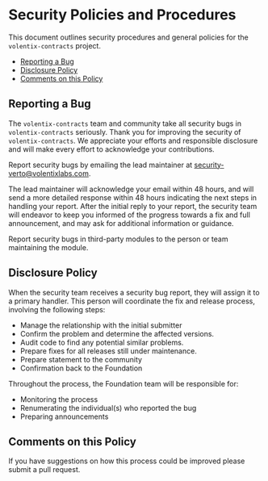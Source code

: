 # Security Policies and Procedures

This document outlines security procedures and general policies for the `volentix-contracts`
project.

  * [Reporting a Bug](#reporting-a-bug)
  * [Disclosure Policy](#disclosure-policy)
  * [Comments on this Policy](#comments-on-this-policy)

## Reporting a Bug

The `volentix-contracts` team and community take all security bugs in `volentix-contracts` seriously.
Thank you for improving the security of `volentix-contracts`. We appreciate your efforts and
responsible disclosure and will make every effort to acknowledge your
contributions.

Report security bugs by emailing the lead maintainer at security-verto@volentixlabs.com.

The lead maintainer will acknowledge your email within 48 hours, and will send a
more detailed response within 48 hours indicating the next steps in handling
your report. After the initial reply to your report, the security team will
endeavor to keep you informed of the progress towards a fix and full
announcement, and may ask for additional information or guidance.

Report security bugs in third-party modules to the person or team maintaining
the module.

## Disclosure Policy

When the security team receives a security bug report, they will assign it to a
primary handler. This person will coordinate the fix and release process,
involving the following steps:

  * Manage the relationship with the initial submitter
  * Confirm the problem and determine the affected versions.
  * Audit code to find any potential similar problems.
  * Prepare fixes for all releases still under maintenance.
  * Prepare statement to the community
  * Confirmation back to the Foundation

Throughout the process, the Foundation team will be responsible for:
  
  * Monitoring the process
  * Renumerating the individual(s) who reported the bug
  * Preparing announcements

## Comments on this Policy

If you have suggestions on how this process could be improved please submit a
pull request.
